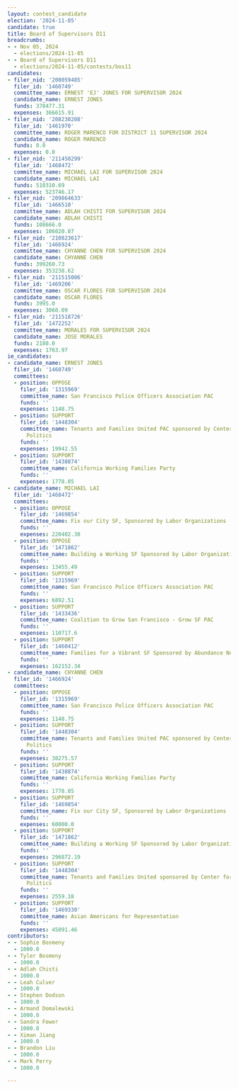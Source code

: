 ```yaml
---
layout: contest_candidate
election: '2024-11-05'
candidate: true
title: Board of Supervisors D11
breadcrumbs:
- - Nov 05, 2024
  - elections/2024-11-05
- - Board of Supervisors D11
  - elections/2024-11-05/contests/bos11
candidates:
- filer_nid: '208059485'
  filer_id: '1460749'
  committee_name: ERNEST 'EJ' JONES FOR SUPERVISOR 2024
  candidate_name: ERNEST JONES
  funds: 378477.31
  expenses: 366615.91
- filer_nid: '208230208'
  filer_id: '1461970'
  committee_name: ROGER MARENCO FOR DISTRICT 11 SUPERVISOR 2024
  candidate_name: ROGER MARENCO
  funds: 0.0
  expenses: 0.0
- filer_nid: '211450299'
  filer_id: '1468472'
  committee_name: MICHAEL LAI FOR SUPERVISOR 2024
  candidate_name: MICHAEL LAI
  funds: 510310.69
  expenses: 523746.17
- filer_nid: '209864633'
  filer_id: '1466510'
  committee_name: ADLAH CHISTI FOR SUPERVISOR 2024
  candidate_name: ADLAH CHISTI
  funds: 108666.0
  expenses: 106020.07
- filer_nid: '210823617'
  filer_id: '1466924'
  committee_name: CHYANNE CHEN FOR SUPERVISOR 2024
  candidate_name: CHYANNE CHEN
  funds: 399260.73
  expenses: 353238.62
- filer_nid: '211515006'
  filer_id: '1469206'
  committee_name: OSCAR FLORES FOR SUPERVISOR 2024
  candidate_name: OSCAR FLORES
  funds: 3995.0
  expenses: 3060.09
- filer_nid: '211518726'
  filer_id: '1472252'
  committee_name: MORALES FOR SUPERVISOR 2024
  candidate_name: JOSE MORALES
  funds: 2180.0
  expenses: 1763.97
ie_candidates:
- candidate_name: ERNEST JONES
  filer_id: '1460749'
  committees:
  - position: OPPOSE
    filer_id: '1315969'
    committee_name: San Francisco Police Officers Association PAC
    funds: ''
    expenses: 1148.75
  - position: SUPPORT
    filer_id: '1448304'
    committee_name: Tenants and Families United PAC sponsored by Center for Empowered
      Politics
    funds: ''
    expenses: 19942.55
  - position: SUPPORT
    filer_id: '1438874'
    committee_name: California Working Families Party
    funds: ''
    expenses: 1778.05
- candidate_name: MICHAEL LAI
  filer_id: '1468472'
  committees:
  - position: OPPOSE
    filer_id: '1469854'
    committee_name: Fix our City SF, Sponsored by Labor Organizations
    funds: ''
    expenses: 220402.38
  - position: OPPOSE
    filer_id: '1471862'
    committee_name: Building a Working SF Sponsored by Labor Organizations
    funds: ''
    expenses: 13455.49
  - position: SUPPORT
    filer_id: '1315969'
    committee_name: San Francisco Police Officers Association PAC
    funds: ''
    expenses: 6892.51
  - position: SUPPORT
    filer_id: '1433436'
    committee_name: Coalition to Grow San Francisco - Grow SF PAC
    funds: ''
    expenses: 110717.6
  - position: SUPPORT
    filer_id: '1460412'
    committee_name: Families for a Vibrant SF Sponsored by Abundance Network
    funds: ''
    expenses: 162152.34
- candidate_name: CHYANNE CHEN
  filer_id: '1466924'
  committees:
  - position: OPPOSE
    filer_id: '1315969'
    committee_name: San Francisco Police Officers Association PAC
    funds: ''
    expenses: 1148.75
  - position: SUPPORT
    filer_id: '1448304'
    committee_name: Tenants and Families United PAC sponsored by Center for Empowered
      Politics
    funds: ''
    expenses: 38275.57
  - position: SUPPORT
    filer_id: '1438874'
    committee_name: California Working Families Party
    funds: ''
    expenses: 1778.05
  - position: SUPPORT
    filer_id: '1469854'
    committee_name: Fix our City SF, Sponsored by Labor Organizations
    funds: ''
    expenses: 60000.0
  - position: SUPPORT
    filer_id: '1471862'
    committee_name: Building a Working SF Sponsored by Labor Organizations
    funds: ''
    expenses: 296872.19
  - position: SUPPORT
    filer_id: '1448304'
    committee_name: Tenants and Families United sponsored by Center for Empowered
      Politics
    funds: ''
    expenses: 2559.18
  - position: SUPPORT
    filer_id: '1469330'
    committee_name: Asian Americans for Representation
    funds: ''
    expenses: 45091.46
contributors:
- - Sophie Bosmeny
  - 1000.0
- - Tyler Bosmeny
  - 1000.0
- - Adlah Chisti
  - 1000.0
- - Leah Culver
  - 1000.0
- - Stephen Dodson
  - 1000.0
- - Armand Domalewski
  - 1000.0
- - Sandra Fewer
  - 1000.0
- - Ximan Jiang
  - 1000.0
- - Brandon Liu
  - 1000.0
- - Mark Perry
  - 1000.0

---
```



